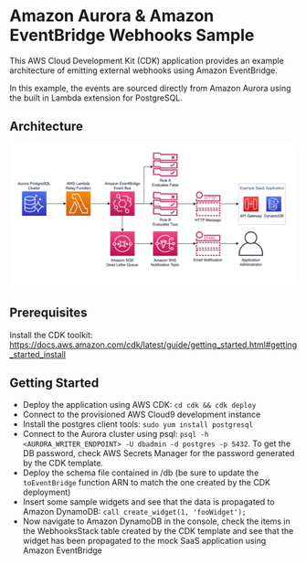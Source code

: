 # Amazon Aurora & Amazon EventBridge Webhooks Sample

This AWS Cloud Development Kit (CDK) application provides an example architecture of emitting external webhooks using Amazon EventBridge.

In this example, the events are sourced directly from Amazon Aurora using the built in Lambda extension for PostgreSQL.

## Architecture

![Architecture Diagram](images/diagram.png)

## Prerequisites

Install the CDK toolkit: https://docs.aws.amazon.com/cdk/latest/guide/getting_started.html#getting_started_install

## Getting Started

- Deploy the application using AWS CDK: `cd cdk && cdk deploy`
- Connect to the provisioned AWS Cloud9 development instance
- Install the postgres client tools: `sudo yum install postgresql`
- Connect to the Aurora cluster using psql: `psql -h <AURORA_WRITER_ENDPOINT> -U dbadmin -d postgres -p 5432`. To get the DB password, check AWS Secrets Manager for the password generated by the CDK template.
- Deploy the schema file contained in /db (be sure to update the `toEventBridge` function ARN to match the one created by the CDK deployment)
- Insert some sample widgets and see that the data is propagated to Amazon DynamoDB: `call create_widget(1, 'fooWidget');`
- Now navigate to Amazon DynamoDB in the console, check the items in the WebhooksStack table created by the CDK template and see that the widget has been propagated to the mock SaaS application using Amazon EventBridge
